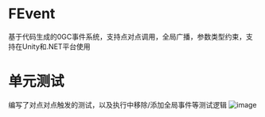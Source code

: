 # FEvent
基于代码生成的0GC事件系统，支持点对点调用，全局广播，参数类型约束，支持在Unity和.NET平台使用

# 单元测试
编写了对点对点触发的测试，以及执行中移除/添加全局事件等测试逻辑
![image](https://github.com/yueh0607/FEvent/assets/102401735/a2ab81d1-b270-4e0e-8a11-4c87f11971b4)





